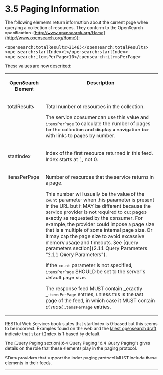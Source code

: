 # 3.5 Paging Information

The following elements return information about the current page when
querying a collection of resources. They conform to the OpenSearch specification
([http://www.opensearch.org/Home](http://www.opensearch.org/Home)):

<pre>&lt;opensearch:totalResults&gt;31465&lt;/opensearch:totalResults&gt;
&lt;opensearch:startIndex&gt;1&lt;/opensearch:startIndex&gt;
&lt;opensearch:itemsPerPage&gt;10&lt;/opensearch:itemsPerPage&gt;</pre>

These values are now described:

<table class="content" print-width="100%" align="center" width="100%">
<tbody>

<tr>

<th>

**OpenSearch Element**

</th>
<th valign="top">

**Description**

</th>

</tr>

<tr>

<td valign="top">

totalResults

</td>
<td valign="top">

Total number of resources in the collection.

The service consumer can use this value and <tt>itemsPerPage</tt> to
calculate the number of pages for the collection and display a navigation bar
with links to pages by number.

</td>

</tr>

<tr>

<td>

startIndex

</td>
<td valign="top">

Index of the first resource returned in this feed. Index starts at 1, not 0.

</td>

</tr>

<tr>

<td valign="top">

itemsPerPage

</td>
<td valign="top">

Number of resources that the service returns in a page.

This number will usually be the value of the <tt>count</tt> parameter when
this parameter is present in the URL but it MAY be different because the service
provider is not required to cut pages exactly as requested by the consumer. For
example, the provider could impose a page size that is&nbsp;a multiple of some
internal page size. Or it may cap the page size to avoid excessive memory usage
and timeouts. See [query parameters section](2.11 Query Parameters "2.11  Query Parameters").

If the <tt>count</tt> parameter is not specified, <tt>itemsPerPage</tt>
SHOULD be set to the server's default page size.

The response feed MUST contain _exactly _<tt>itemsPerPage</tt>
entries, unless this is the last page of the feed, in which case it MUST contain
_at most_ <tt>itemsPerPage</tt> entries.

</td>

</tr>

</tbody>
</table>

RESTful Web Services book states that startIndex is 0-based but
this seems to be incorrect. Examples found on the web and the
[latest
opensearch draft](http://www.opensearch.org/Specifications/OpenSearch/1.1/Draft_3#The_.22Url.22_element) indicate that <tt>startIndex</tt> is 1-based by default.

The [Query Paging section](6.4 Query Paging "6.4 Query Paging") gives details on the role
that these elements play in the paging protocol.

SData providers that support the index paging protocol MUST
include these elements in their feeds.

* * *